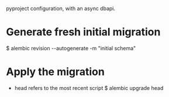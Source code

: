 pyproject configuration, with an async dbapi.

# Generate fresh initial migration
$ alembic revision --autogenerate -m "initial schema"


# Apply the migration
- head refers to the most recent script
$ alembic upgrade head